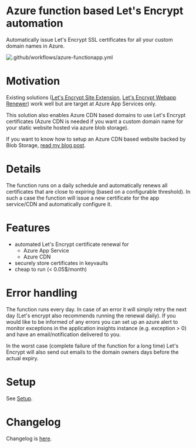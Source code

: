 # Azure function based Let's Encrypt automation

Automatically issue Let's Encrypt SSL certificates for all your custom domain names in Azure.

![.github/workflows/azure-functionapp.yml](https://github.com/MarcStan/lets-encrypt-azure/workflows/.github/workflows/azure-functionapp.yml/badge.svg)

# Motivation

Existing solutions ([Let's Encrypt Site Extension](https://github.com/sjkp/letsencrypt-siteextension), [Let's Encrypt Webapp Renewer](https://github.com/ohadschn/letsencrypt-webapp-renewer)) work well but are target at Azure App Services only.

This solution also enables Azure CDN based domains to use Let's Encrypt certificates (Azure CDN is needed if you want a custom domain name for your static website hosted via azure blob storage).

If you want to know how to setup an Azure CDN based website backed by Blob Storage, [read my blog post](https://marcstan.net/blog/2019/07/12/Static-websites-via-Azure-Storage-and-CDN/).

# Details

The function runs on a daily schedule and automatically renews all certificates that are close to expiring (based on a configurable threshold). In such a case the function will issue a new certificate for the app service/CDN and automatically configure it.

# Features

* automated Let's Encrypt certificate renewal for
    * Azure App Service
    * Azure CDN
* securely store certificates in keyvaults
* cheap to run (< 0.05$/month)

# Error handling

The function runs every day. In case of an error it will simply retry the next day (Let's encrypt also recommends running the renewal daily). If you would like to be informed of any errors you can set up an azure alert to monitor exceptions in the application insights instance (e.g. exception > 0) and have an email/notification delivered to you.

In the worst case (complete failure of the function for a long time) Let's Encrypt will also send out emails to the domain owners days before the actual expiry.

# Setup

See [Setup](./docs/Setup.md).

# Changelog

Changelog is [here](Changelog.md).
